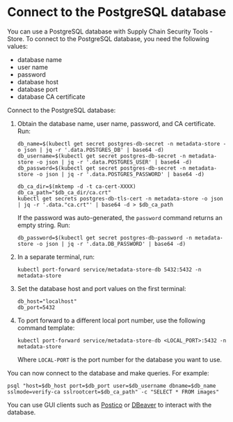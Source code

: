 # Connect to the PostgreSQL database

You can use a PostgreSQL database with Supply Chain Security Tools - Store.
To connect to the PostgreSQL database, you need the following values:

- database name
- user name
- password
- database host
- database port
- database CA certificate

Connect to the PostgreSQL database:

1. Obtain the database name, user name, password, and CA certificate. Run:

    ```console
    db_name=$(kubectl get secret postgres-db-secret -n metadata-store -o json | jq -r '.data.POSTGRES_DB' | base64 -d)
    db_username=$(kubectl get secret postgres-db-secret -n metadata-store -o json | jq -r '.data.POSTGRES_USER' | base64 -d)
    db_password=$(kubectl get secret postgres-db-secret -n metadata-store -o json | jq -r '.data.POSTGRES_PASSWORD' | base64 -d)

    db_ca_dir=$(mktemp -d -t ca-cert-XXXX)
    db_ca_path="$db_ca_dir/ca.crt"
    kubectl get secrets postgres-db-tls-cert -n metadata-store -o json | jq -r '.data."ca.crt"' | base64 -d > $db_ca_path
    ```

    If the password was auto-generated, the `password` command returns an empty string. Run:

    ```console
    db_password=$(kubectl get secret postgres-db-password -n metadata-store -o json | jq -r '.data.DB_PASSWORD' | base64 -d)
    ```

2. In a separate terminal, run:

    ```console
    kubectl port-forward service/metadata-store-db 5432:5432 -n metadata-store
    ```

3. Set the database host and port values on the first terminal:

    ```console
    db_host="localhost"
    db_port=5432
    ```

4. To port forward to a different local port number, use the following command template:

    ```console
    kubectl port-forward service/metadata-store-db <LOCAL_PORT>:5432 -n metadata-store
    ```

    Where `LOCAL-PORT` is the port number for the database you want to use.

You can now connect to the database and make queries. For example:

```console
psql "host=$db_host port=$db_port user=$db_username dbname=$db_name sslmode=verify-ca sslrootcert=$db_ca_path" -c "SELECT * FROM images"
```

You can use GUI clients such as [Postico](https://eggerapps.at/postico2/) or [DBeaver](https://dbeaver.io/) to interact with the database.
